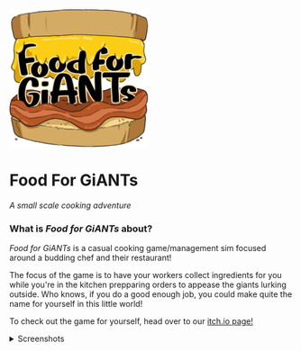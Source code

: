<img src="Assets/Sprites/Main Menu Sprites/GMTK-Logo-v1.png" alt="image" style="zoom:24%;" />

# Food For GiANTs </br>

*A small scale cooking adventure*



### What is *Food for GiANTs* about? </br>

<p><i>Food for GiANTs</i> is a casual cooking game/management sim focused around a budding chef and their restaurant! </p>

<p>The focus of the game is to have your workers collect ingredients for you while you're in the kitchen prepparing orders to appease the giants lurking outside. Who knows, if you do a good enough job, you could make quite the name for yourself in this little world!</p>

<p>To check out the game for yourself, head over to our <a href="https://justicedunne.itch.io/food-for-giants">itch.io page!</a>  </p>

<details> 
    <summary> Screenshots </summary>
    <img src= Screenshots/MainMenu.PNG>
    <img src= Screenshots/Story.PNG>
    <img src= Screenshots/Tutorial.PNG>
    <img src= Screenshots/Gameplay.PNG>
    <img src= Screenshots/TurnIn.PNG>
    <img src= Screenshots/ImmenentDeath.PNG>
</details>